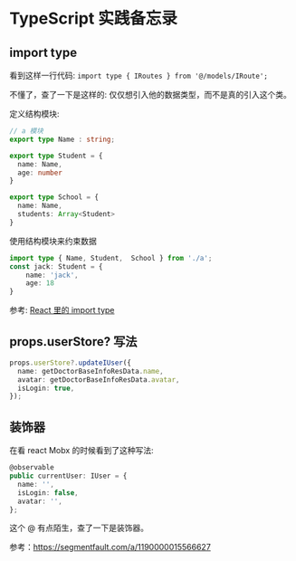 # TypeScript 实践备忘录

## import type

看到这样一行代码: `import type { IRoutes } from '@/models/IRoute';`

不懂了，查了一下是这样的: 仅仅想引入他的数据类型，而不是真的引入这个类。

定义结构模块:

```ts
// a 模块
export type Name : string;

export type Student = {
  name: Name,
  age: number
}

export type School = {
  name: Name,
  students: Array<Student>
}
```

使用结构模块来约束数据
```ts
import type { Name, Student,  School } from './a';
const jack: Student = {
    name: 'jack',
    age: 18
}
```

参考: [React 里的 import type](https://www.jianshu.com/p/6fe249d47d27)

## props.userStore? 写法

```ts
props.userStore?.updateIUser({
  name: getDoctorBaseInfoResData.name,
  avatar: getDoctorBaseInfoResData.avatar,
  isLogin: true,
});
```

## 装饰器

在看 react Mobx 的时候看到了这种写法:

```ts
@observable
public currentUser: IUser = {
  name: '',
  isLogin: false,
  avatar: '',
};
```

这个 @ 有点陌生，查了一下是装饰器。

参考：https://segmentfault.com/a/1190000015566627
